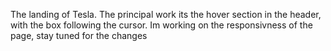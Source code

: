 The landing of Tesla. The principal work its the hover section in the header, with the box following the cursor. Im working on the responsivness of the page, stay tuned for the changes

